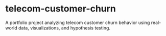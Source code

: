 # telecom-customer-churn
A portfolio project analyzing telecom customer churn behavior using real-world data, visualizations, and hypothesis testing.
